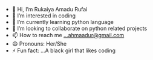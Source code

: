 - 👋 Hi, I’m Rukaiya Amadu Rufai
- 👀 I’m interested in coding
- 🌱 I’m currently learning python language
- 💞️ I’m looking to collaborate on python related projects
- 📫 How to reach me ...ahmaadur@gmail.com
- 😄 Pronouns: Her/She
- ⚡ Fun fact: ...A black girl that likes coding

<!---
Rukaiya is a ✨ special ✨ repository because its `README.md` (this file) appears on your GitHub profile.
You can click the Preview link to take a look at your changes.
--->

